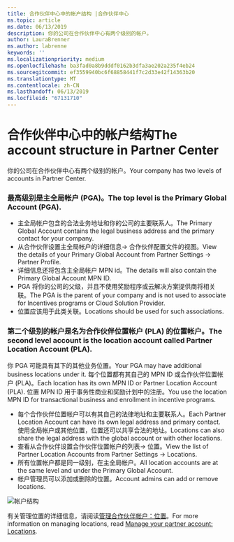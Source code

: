 ```yaml
---
title: 合作伙伴中心中的帐户结构 |合作伙伴中心
ms.topic: article
ms.date: 06/13/2019
description: 你的公司在合作伙伴中心有两个级别的帐户。
author: LauraBrenner
ms.author: labrenne
keywords: ''
ms.localizationpriority: medium
ms.openlocfilehash: ba3fad0a8b9dddf0162b3dfa3ae202a235f4eb24
ms.sourcegitcommit: ef3559940bc6f68858441f7c2d33e42f14363b20
ms.translationtype: MT
ms.contentlocale: zh-CN
ms.lasthandoff: 06/13/2019
ms.locfileid: "67131710"
---
```

# <a name="the-account-structure-in-partner-center"></a><span data-ttu-id="25297-103">合作伙伴中心中的帐户结构</span><span class="sxs-lookup"><span data-stu-id="25297-103">The account structure in Partner Center</span></span>

<span data-ttu-id="25297-104">你的公司在合作伙伴中心有两个级别的帐户。</span><span class="sxs-lookup"><span data-stu-id="25297-104">Your company has two levels of accounts in Partner Center.</span></span> 

### <a name="the-top-level-is-the-primary-global-account-pga"></a><span data-ttu-id="25297-105">最高级别是主全局帐户 (PGA)。</span><span class="sxs-lookup"><span data-stu-id="25297-105">The top level is the Primary Global Account (PGA).</span></span>

- <span data-ttu-id="25297-106">主全局帐户包含的合法业务地址和你的公司的主要联系人。</span><span class="sxs-lookup"><span data-stu-id="25297-106">The Primary Global Account contains the legal business address and the primary contact for your company.</span></span> 
- <span data-ttu-id="25297-107">从合作伙伴设置主全局帐户的详细信息-> 合作伙伴配置文件的视图。</span><span class="sxs-lookup"><span data-stu-id="25297-107">View the details of your Primary Global Account from Partner Settings -> Partner Profile.</span></span>
- <span data-ttu-id="25297-108">详细信息还将包含主全局帐户 MPN id。</span><span class="sxs-lookup"><span data-stu-id="25297-108">The details will also contain the Primary Global Account MPN ID.</span></span> 
- <span data-ttu-id="25297-109">PGA 将你的公司的父级，并且不使用奖励程序或云解决方案提供商将相关联。</span><span class="sxs-lookup"><span data-stu-id="25297-109">The PGA is the parent of your company and is not used to associate for Incentives programs or Cloud Solution Provider.</span></span> 
- <span data-ttu-id="25297-110">位置应该用于此类关联。</span><span class="sxs-lookup"><span data-stu-id="25297-110">Locations should be used for such associations.</span></span>

### <a name="the-second-level-account-is-the-location-account-called-partner-location-account-pla"></a><span data-ttu-id="25297-111">第二个级别的帐户是名为合作伙伴位置帐户 (PLA) 的位置帐户。</span><span class="sxs-lookup"><span data-stu-id="25297-111">The second level account is the location account called Partner Location Account (PLA).</span></span>

<span data-ttu-id="25297-112">你 PGA 可能具有其下的其他业务位置。</span><span class="sxs-lookup"><span data-stu-id="25297-112">Your PGA may have additional business locations under it.</span></span> <span data-ttu-id="25297-113">每个位置都有其自己的 MPN ID 或合作伙伴位置帐户 (PLA)。</span><span class="sxs-lookup"><span data-stu-id="25297-113">Each location has its own MPN ID or Partner Location Account (PLA).</span></span> <span data-ttu-id="25297-114">位置 MPN ID 用于事务性商业和奖励计划中的注册。</span><span class="sxs-lookup"><span data-stu-id="25297-114">You use the location MPN ID for transactional business and enrollment in incentive programs.</span></span>

- <span data-ttu-id="25297-115">每个合作伙伴位置帐户可以有其自己的法律地址和主要联系人。</span><span class="sxs-lookup"><span data-stu-id="25297-115">Each Partner Location Account can have its own legal address and primary contact.</span></span> <span data-ttu-id="25297-116">使用全局帐户或其他位置，位置还可以共享合法的地址。</span><span class="sxs-lookup"><span data-stu-id="25297-116">Locations can also share the legal address with the global account or with other locations.</span></span>
- <span data-ttu-id="25297-117">查看从合作伙伴设置合作伙伴位置帐户的列表-> 位置。</span><span class="sxs-lookup"><span data-stu-id="25297-117">View the list of Partner Location Accounts from Partner Settings -> Locations.</span></span>
- <span data-ttu-id="25297-118">所有位置帐户都是同一级别，在主全局帐户。</span><span class="sxs-lookup"><span data-stu-id="25297-118">All location accounts are at the same level and under the Primary Global Account.</span></span>
- <span data-ttu-id="25297-119">帐户管理员可以添加或删除的位置。</span><span class="sxs-lookup"><span data-stu-id="25297-119">Account admins can add or remove locations.</span></span>

![帐户结构](images/accountstructure.png)

<span data-ttu-id="25297-121">有关管理位置的详细信息，请阅读[管理合作伙伴帐户：位置](manage-locations.md)。</span><span class="sxs-lookup"><span data-stu-id="25297-121">For more information on managing locations, read [Manage your partner account: Locations](manage-locations.md).</span></span> 




















